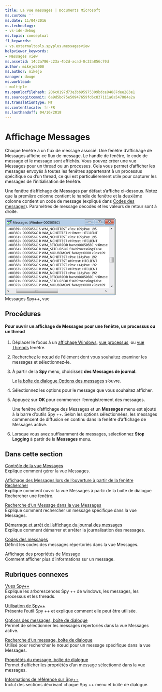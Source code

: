 ```yaml
---
title: La vue messages | Documents Microsoft
ms.custom: ''
ms.date: 11/04/2016
ms.technology:
- vs-ide-debug
ms.topic: conceptual
f1_keywords:
- vs.externaltools.spyplus.messagesview
helpviewer_keywords:
- Messages view
ms.assetid: 14c2a786-c23a-4b2d-acad-8c32a856c70d
author: mikejo5000
ms.author: mikejo
manager: douge
ms.workload:
- multiple
ms.openlocfilehash: 206c0197d73e3bb95975309bdce84887dee283e1
ms.sourcegitcommit: 6a9d5bd75e50947659fd6c837111a6a547884e2a
ms.translationtype: MT
ms.contentlocale: fr-FR
ms.lasthandoff: 04/16/2018
---
```

# <a name="messages-view"></a>Affichage Messages
Chaque fenêtre a un flux de message associé. Une fenêtre d’affichage de Messages affiche ce flux de message. Le handle de fenêtre, le code de message et le message sont affichés. Vous pouvez créer une vue Messages pour un thread ou un processus. Cela vous permet d’afficher les messages envoyés à toutes les fenêtres appartenant à un processus spécifique ou d’un thread, ce qui est particulièrement utile pour capturer les messages de l’initialisation de fenêtre.  
  
 Une fenêtre d’affichage de Messages par défaut s’affiche ci-dessous. Notez que la première colonne contient le handle de fenêtre et la deuxième colonne contient un code de message (expliqué dans [Codes des messages](../debugger/message-codes.md)). Paramètres de message décodés et les valeurs de retour sont à droite.  
  
 ![Spy&#43; &#43; la vue Messages](../debugger/media/spy--_messagesview.png "Spy ++ _MessagesView")  
Messages Spy++, vue  
  
## <a name="procedures"></a>Procédures  
  
#### <a name="to-open-a-messages-view-for-a-window-process-or-thread"></a>Pour ouvrir un affichage de Messages pour une fenêtre, un processus ou un thread  
  
1.  Déplacer le focus à un [affichage Windows](../debugger/windows-view.md), [vue processus](../debugger/processes-view.md), ou [vue Threads](../debugger/threads-view.md) fenêtre.  
  
2.  Recherchez le nœud de l’élément dont vous souhaitez examiner les messages et sélectionnez-le.  
  
3.  À partir de la **Spy** menu, choisissez **des Messages de journal**.  
  
     Le [la boîte de dialogue Options des messages](../debugger/message-options-dialog-box.md) s’ouvre.  
  
4.  Sélectionnez les options pour le message que vous souhaitez afficher.  
  
5.  Appuyez sur **OK** pour commencer l’enregistrement des messages.  
  
     Une fenêtre d’affichage des Messages et un **Messages** menu est ajouté à la barre d’outils Spy ++. Selon les options sélectionnées, les messages commencent de diffusion en continu dans la fenêtre d’affichage de Messages active.  
  
6.  Lorsque vous avez suffisamment de messages, sélectionnez **Stop Logging** à partir de la **Messages** menu.  
  
## <a name="in-this-section"></a>Dans cette section  
 [Contrôle de la vue Messages](../debugger/how-to-control-messages-view.md)  
 Explique comment gérer la vue Messages.  
  
 [Affichage des Messages lors de l’ouverture à partir de la fenêtre Rechercher](../debugger/how-to-open-messages-view-from-find-window.md)  
 Explique comment ouvrir la vue Messages à partir de la boîte de dialogue Rechercher une fenêtre.  
  
 [Recherche d’un Message dans la vue Messages](../debugger/how-to-search-for-a-message-in-messages-view.md)  
 Explique comment rechercher un message spécifique dans la vue Messages.  
  
 [Démarrage et arrêt de l’affichage du journal des messages](../debugger/how-to-start-and-stop-the-message-log-display.md)  
 Explique comment démarrer et arrêter la journalisation des messages.  
  
 [Codes des messages](../debugger/message-codes.md)  
 Définit les codes des messages répertoriés dans la vue Messages.  
  
 [Affichage des propriétés de Message](../debugger/how-to-display-message-properties.md)  
 Comment afficher plus d’informations sur un message.  
  
## <a name="related-sections"></a>Rubriques connexes  
 [Vues Spy++](../debugger/spy-increment-views.md)  
 Explique les arborescences Spy ++ de windows, les messages, les processus et les threads.  
  
 [Utilisation de Spy++](../debugger/using-spy-increment.md)  
 Présente l’outil Spy ++ et explique comment elle peut être utilisée.  
  
 [Options des messages, boîte de dialogue](../debugger/message-options-dialog-box.md)  
 Permet de sélectionner les messages répertoriés dans la vue Messages active.  
  
 [Recherche d’un message, boîte de dialogue](../debugger/message-search-dialog-box.md)  
 Utilisé pour rechercher le nœud pour un message spécifique dans la vue Messages.  
  
 [Propriétés du message, boîte de dialogue](../debugger/message-properties-dialog-box.md)  
 Permet d’afficher les propriétés d’un message sélectionné dans la vue messages.  
  
 [Informations de référence sur Spy++](../debugger/spy-increment-reference.md)  
 Inclut des sections décrivant chaque Spy ++ menu et boîte de dialogue.